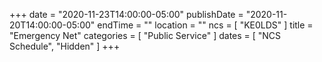 +++
date = "2020-11-23T14:00:00-05:00"
publishDate = "2020-11-20T14:00:00-05:00"
endTime = ""
location = ""
ncs = [ "KE0LDS" ]
title = "Emergency Net"
categories = [ "Public Service" ]
dates = [ "NCS Schedule", "Hidden" ]
+++

